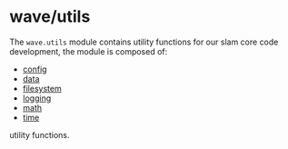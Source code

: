 # wave/utils

The `wave.utils` module contains utility functions for our slam core code
development, the module is composed of:

- [config](#api/utils/config)
- [data](#api/utils/data)
- [filesystem](#api/utils/filesystem)
- [logging](#api/utils/logging)
- [math](#api/utils/math)
- [time](#api/utils/time)

utility functions.
